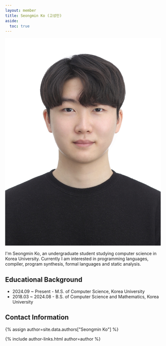 ```yaml
---
layout: member
title: Seongmin Ko (고성민)
aside:
  toc: true
---
```


<img src="/assets/images/members/seongmin.ko.jpg" class="profile-img">

I'm Seongmin Ko, an undergraduate student studying computer science in Korea University. 
Currently I am interested in programming languages, compiler,
program synthesis, formal languages and static analysis.

<div style="clear: right;"></div>

## Educational Background
- 2024.09 ~ Present - M.S. of Computer Science, Korea University
- 2018.03 ~ 2024.08 - B.S. of Computer Science and Mathematics, Korea University

## Contact Information
{% assign author=site.data.authors["Seongmin Ko"] %}
<div>{% include author-links.html author=author %}</div>

